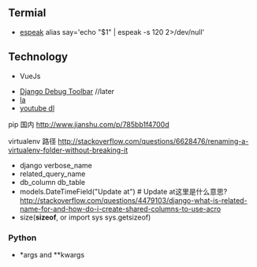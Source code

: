
## Termial

+ [espeak](http://superuser.com/questions/93691/mac-os-x-say-command-in-ubuntu)
  alias say='echo "$1" | espeak -s 120 2>/dev/null'

## Technology

+ VueJs

- [Django Debug Toolbar](https://github.com/django-debug-toolbar/django-debug-toolbar/) //later
- [la](mac/la.md)
- [youtube dl](tools/youtube-dl.md)

pip 国内
http://www.jianshu.com/p/785bb1f4700d

virtualenv 路径
http://stackoverflow.com/questions/6628476/renaming-a-virtualenv-folder-without-breaking-it

+ django verbose_name
+ related_query_name
+ db_column db_table
+ models.DateTimeField("Update at") # Update at这里是什么意思?http://stackoverflow.com/questions/4479103/django-what-is-related-name-for-and-how-do-i-create-shared-columns-to-use-acro
+ size(__sizeof__, or import sys sys.getsizeof)


### Python
+ *args and **kwargs
